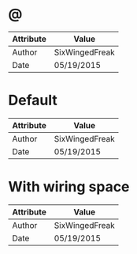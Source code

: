 # @
| Attribute | Value |
| ---  | ---     |
| Author | SixWingedFreak |
| Date | 05/19/2015 |
# Default
| Attribute | Value |
| ---  | ---     |
| Author | SixWingedFreak |
| Date | 05/19/2015 |
# With wiring space
| Attribute | Value |
| ---  | ---     |
| Author | SixWingedFreak |
| Date | 05/19/2015 |
